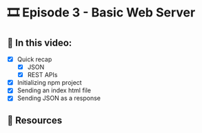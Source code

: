 # 🎞️ Episode 3 - Basic Web Server

## 📝 In this video:
- [x] Quick recap
  - [x] JSON
  - [x] REST APIs
- [x] Initializing npm project
- [x] Sending an index html file
- [x] Sending JSON as a response

## 🔗 Resources


